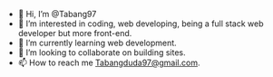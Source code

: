 - 👋 Hi, I’m @Tabang97
- 👀 I’m interested in coding, web developing, being a full stack web developer but more front-end.
- 🌱 I’m currently learning web development.
- 💞️ I’m looking to collaborate on building sites.
- 📫 How to reach me Tabangduda97@gmail.com.

<!---
Tabang97/Tabang97 is a ✨ special ✨ repository because its `README.md` (this file) appears on your GitHub profile.
You can click the Preview link to take a look at your changes.
--->
